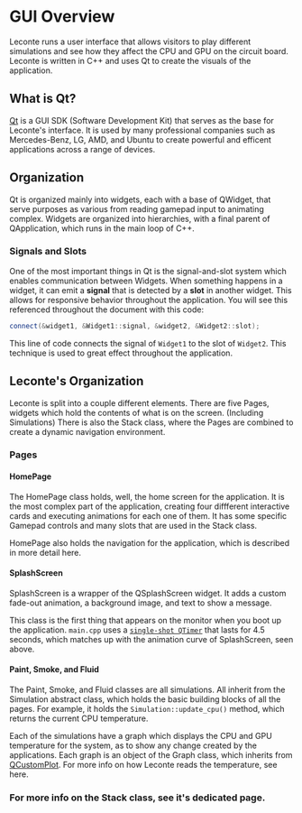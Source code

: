 GUI Overview
=========

Leconte runs a user interface that allows visitors to play different simulations and see how they affect the CPU and GPU on the circuit board. Leconte is written in C++ and uses Qt to create the visuals of the application.

## What is Qt?

[Qt](https://www.qt.io/) is a GUI SDK (Software Development Kit) that serves as the base for Leconte's interface. It is used by many professional companies such as Mercedes-Benz, LG, AMD, and Ubuntu to create powerful and efficent applications across a range of devices.

## Organization

Qt is organized mainly into widgets, each with a base of QWidget, that serve purposes as various from reading gamepad input to animating complex. Widgets are organized into hierarchies, with a final parent of QApplication, which runs in the main loop of C++. 

### Signals and Slots

One of the most important things in Qt is the signal-and-slot system which enables communication between Widgets. When something happens in a widget, it can emit a **signal** that is detected by a **slot** in another widget. This allows for responsive behavior throughout the application. You will see this referenced throughout the document with this code:

```cpp
connect(&widget1, &Widget1::signal, &widget2, &Widget2::slot);
```

This line of code connects the signal of `Widget1` to the slot of `Widget2`. This technique is used to great effect throughout the application.

## Leconte's Organization

Leconte is split into a couple different elements. There are five Pages, widgets which hold the contents of what is on the screen. (Including Simulations) There is also the Stack class, where the Pages are combined to create a dynamic navigation environment. 

### Pages

#### HomePage

The HomePage class holds, well, the home screen for the application. It is the most complex part of the application, creating four diffferent interactive cards and executing animations for each one of them. It has some specific Gamepad controls and many slots that are used in the Stack class. 

HomePage also holds the navigation for the application, which is described in more detail here. 

#### SplashScreen

SplashScreen is a wrapper of the QSplashScreen widget. It adds a custom fade-out animation, a background image, and text to show a message. 

This class is the first thing that appears on the monitor when you boot up the application. `main.cpp` uses a [```single-shot QTimer```](https://doc.qt.io/qt-5/qtimer.html#singleShot) that lasts for 4.5 seconds, which matches up with the animation curve of SplashScreen, seen above. 

#### Paint, Smoke, and Fluid

The Paint, Smoke, and Fluid classes are all simulations. All inherit from the Simulation abstract class, which holds the basic building blocks of all the pages. For example, it holds the ```Simulation::update_cpu()``` method, which returns the current CPU temperature. 

Each of the simulations have a graph which displays the CPU and GPU temperature for the system, as to show any change created by the applications. Each graph is an object of the Graph class, which inherits from [QCustomPlot](https://www.qcustomplot.com/). For more info on how Leconte reads the temperature, see here. 

### For more info on the Stack class, see it's dedicated page.